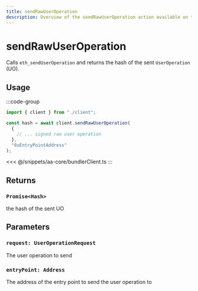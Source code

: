 ```yaml
---
title: sendRawUserOperation
description: Overview of the sendRawUserOperation action available on the BundlerClient
---
```



# sendRawUserOperation

Calls `eth_sendUserOperation` and returns the hash of the sent `UserOperation` (UO).

## Usage

:::code-group

```ts [example.ts]
import { client } from "./client";

const hash = await client.sendRawUserOperation(
  {
    // ... signed raw user operation
  },
  "0xEntryPointAddress"
);
```

<<< @/snippets/aa-core/bundlerClient.ts
:::

## Returns

### `Promise<Hash>`

the hash of the sent UO

## Parameters

### `request: UserOperationRequest`

The user operation to send

### `entryPoint: Address`

The address of the entry point to send the user operation to
